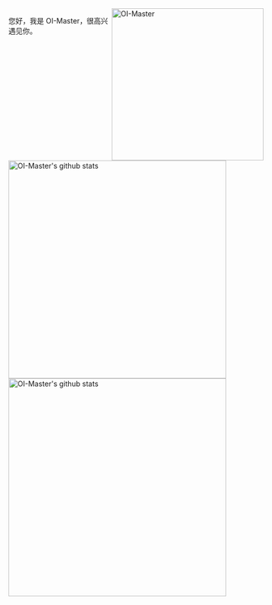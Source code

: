 <img align="right" src="https://cdn.jsdelivr.net/gh/oimasterakioi/oimasterakioi@main/Chino.jpeg" width="300px" alt="OI-Master" title="OI-Master" />

您好，我是 OI-Master，很高兴遇见你。

<img src="https://github-readme-stats.vercel.app/api?username=oimasterakioi&show_icons=true" width="430px" alt="OI-Master's github stats" title="OI-Master's github stats" />
<img src="https://github-readme-stats.vercel.app/api/top-langs/?username=oimasterakioi&layout=compact&langs_count=6" width="430px" alt="OI-Master's github stats" title="OI-Master's github stats" />
